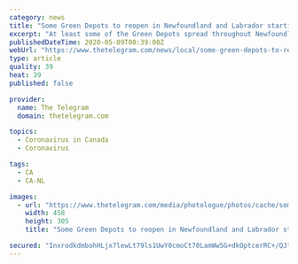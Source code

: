 ```yaml
---
category: news
title: "Some Green Depots to reopen in Newfoundland and Labrador starting Monday"
excerpt: "At least some of the Green Depots spread throughout Newfoundland and Labrador will reopen next week to start accepting recyclable beverage ... All Green Depots were closed in late March due to the COVID-19 pandemic. Upon reopening, all Green Depots will only provide service through its Xpress system as a means to ensure the safety of staff ..."
publishedDateTime: 2020-05-09T00:39:00Z
webUrl: "https://www.thetelegram.com/news/local/some-green-depots-to-reopen-in-newfoundland-and-labrador-starting-monday-447728/"
type: article
quality: 39
heat: 39
published: false

provider:
  name: The Telegram
  domain: thetelegram.com

topics:
  - Coronavirus in Canada
  - Coronavirus

tags:
  - CA
  - CA-NL

images:
  - url: "https://www.thetelegram.com/media/photologue/photos/cache/some-green-depots-to-reopen-in-newfoundland-and-labrador-starting-monday-1_medium.jpg"
    width: 458
    height: 305
    title: "Some Green Depots to reopen in Newfoundland and Labrador starting Monday"

secured: "InxrodkdmbohHLjx7lewLt79ls1UwY0cmoCt70LamWw5G+dkOptcerRC+/QJtqqcMzZexJYEOx6DXeC94RM4ZgpsC+fdaxq41YPb386scpTDGldpzmgb8NcvkO1eIp8sHFNB/lFvc/Rs1pdv9OEzVls80IRzU3Yp5OP3KMzpeOmljg/twDGZXOvpNc8GLMaFmohRlRHowOAnmvhUplrdmFefNXw8+ykDUgl4YkjcHrZKwlpW2DYPsiLLEQUTKFFTpTTtTm23UUVg6HGRSAMdQBZ5//9tIKebU0/jBwQIYQAodtkHm4BvYQdhyANs++8a7BfxMdzcQxc0CJolf0zP9zvYk2Kdmmqyc3arbpcaFSzVZGhAq6KBvcDWHs90smnXtkthg5t1YT4J7mtP1/VvGnZlnYKYc35lhk+IUuUd33n8+wZxtIz9d0yd10ZN4pieQVu7+PzCcl0c3RD+OrJmysYQLUH6w7qd4zcDNiBvD0M=;BBJvbDE/RTeYjk9rmqO4+Q=="
---
```


